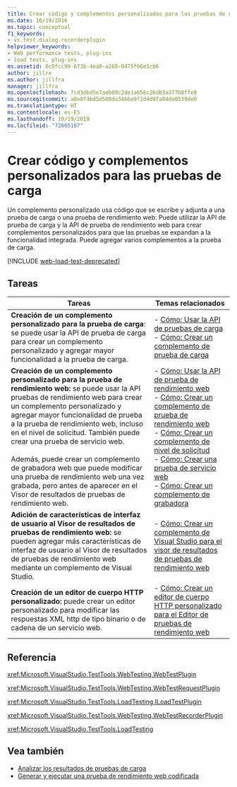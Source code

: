 ```yaml
---
title: Crear código y complementos personalizados para las pruebas de carga
ms.date: 10/19/2016
ms.topic: conceptual
f1_keywords:
- vs.test.dialog.recorderplugin
helpviewer_keywords:
- Web performance tests, plug-ins
- load tests, plug-ins
ms.assetid: 0c0fcc99-673b-4ea0-a268-0475f66e5cb6
author: jillre
ms.author: jillfra
manager: jillfra
ms.openlocfilehash: 7cd3dbd5e7aeb00c2de1a656c26db3a377b8ffe8
ms.sourcegitcommit: a8e8f4bd5d508da34bbe9f2d4d9fa94da0539de0
ms.translationtype: HT
ms.contentlocale: es-ES
ms.lasthandoff: 10/19/2019
ms.locfileid: "72665107"
---
```

# <a name="create-custom-code-and-plug-ins-for-load-tests"></a>Crear código y complementos personalizados para las pruebas de carga

Un complemento personalizado usa código que se escribe y adjunta a una prueba de carga o una prueba de rendimiento web. Puede utilizar la API de prueba de carga y la API de prueba de rendimiento web para crear complementos personalizados para que las pruebas se expandan a la funcionalidad integrada. Puede agregar varios complementos a la prueba de carga.

[!INCLUDE [web-load-test-deprecated](includes/web-load-test-deprecated.md)]

## <a name="tasks"></a>Tareas

|Tareas|Temas relacionados|
|-|-----------------------|
|**Creación de un complemento personalizado para la prueba de carga**: se puede usar la API de prueba de carga para crear un complemento personalizado y agregar mayor funcionalidad a la prueba de carga.|-   [Cómo: Usar la API de pruebas de carga](../test/how-to-use-the-load-test-api.md)<br />-   [Cómo: Crear un complemento de prueba de carga](../test/how-to-create-a-load-test-plug-in.md)|
|**Creación de un complemento personalizado para la prueba de rendimiento web:** se puede usar la API pruebas de rendimiento web para crear un complemento personalizado y agregar mayor funcionalidad de prueba a la prueba de rendimiento web, incluso en el nivel de solicitud. También puede crear una prueba de servicio web.<br /><br /> Además, puede crear un complemento de grabadora web que puede modificar una prueba de rendimiento web una vez grabada, pero antes de aparecer en el Visor de resultados de pruebas de rendimiento web.|-   [Cómo: Usar la API de prueba de rendimiento web](../test/how-to-use-the-web-performance-test-api.md)<br />-   [Cómo: Crear un complemento de prueba de rendimiento web](../test/how-to-create-a-web-performance-test-plug-in.md)<br />-   [Cómo: Crear un complemento de nivel de solicitud](../test/how-to-create-a-request-level-plug-in.md)<br />-   [Cómo: Crear una prueba de servicio web](../test/how-to-create-a-web-service-test.md)<br />-   [Cómo: Crear un complemento de grabadora](../test/how-to-create-a-recorder-plug-in.md)|
|**Adición de características de interfaz de usuario al Visor de resultados de pruebas de rendimiento web:** se pueden agregar más características de interfaz de usuario al Visor de resultados de pruebas de rendimiento web mediante un complemento de Visual Studio.|-   [Cómo: Crear un complemento de Visual Studio para el visor de resultados de pruebas de rendimiento web](../test/how-to-create-an-add-in-for-the-web-performance-test-results-viewer.md)|
|**Creación de un editor de cuerpo HTTP personalizado:** puede crear un editor personalizado para modificar las respuestas XML http de tipo binario o de cadena de un servicio web.|-   [Cómo: Crear un editor de cuerpo HTTP personalizado para el Editor de pruebas de rendimiento web](../test/how-to-create-a-custom-http-body-editor-for-the-web-performance-test-editor.md)|

## <a name="reference"></a>Referencia

<xref:Microsoft.VisualStudio.TestTools.WebTesting.WebTestPlugin>

<xref:Microsoft.VisualStudio.TestTools.WebTesting.WebTestRequestPlugin>

<xref:Microsoft.VisualStudio.TestTools.LoadTesting.ILoadTestPlugin>

<xref:Microsoft.VisualStudio.TestTools.WebTesting.WebTestRecorderPlugin>

<xref:Microsoft.VisualStudio.TestTools.LoadTesting>

## <a name="see-also"></a>Vea también

- [Analizar los resultados de pruebas de carga](../test/analyze-load-test-results-using-the-load-test-analyzer.md)
- [Generar y ejecutar una prueba de rendimiento web codificada](../test/generate-and-run-a-coded-web-performance-test.md)